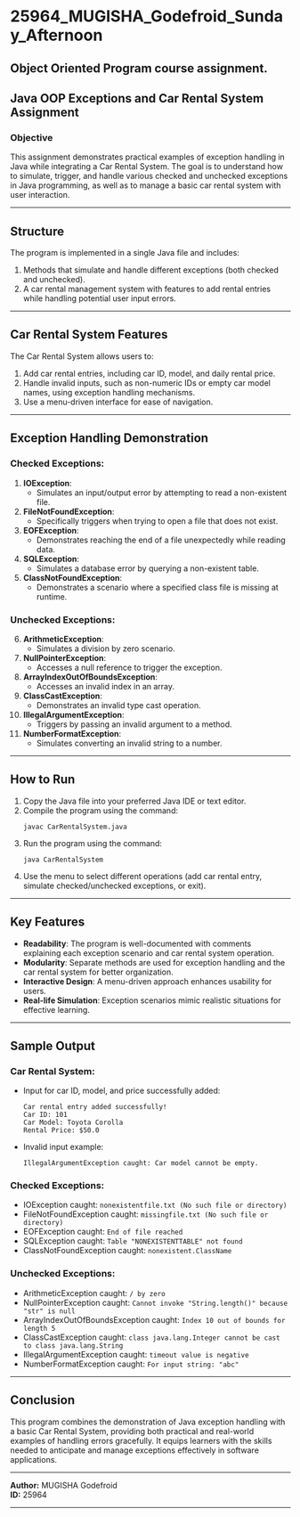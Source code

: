 # 25964_MUGISHA_Godefroid_Sunday_Afternoon
Object Oriented Program course assignment. 
---  

## Java OOP Exceptions and Car Rental System Assignment  

### Objective  
This assignment demonstrates practical examples of exception handling in Java while integrating a Car Rental System. The goal is to understand how to simulate, trigger, and handle various checked and unchecked exceptions in Java programming, as well as to manage a basic car rental system with user interaction.

---

## Structure  
The program is implemented in a single Java file and includes:  
1. Methods that simulate and handle different exceptions (both checked and unchecked).  
2. A car rental management system with features to add rental entries while handling potential user input errors.

---

## Car Rental System Features  
The Car Rental System allows users to:  
1. Add car rental entries, including car ID, model, and daily rental price.  
2. Handle invalid inputs, such as non-numeric IDs or empty car model names, using exception handling mechanisms.  
3. Use a menu-driven interface for ease of navigation.  

---

## Exception Handling Demonstration  

### Checked Exceptions:  
1. **IOException**:  
   - Simulates an input/output error by attempting to read a non-existent file.  
2. **FileNotFoundException**:  
   - Specifically triggers when trying to open a file that does not exist.  
3. **EOFException**:  
   - Demonstrates reaching the end of a file unexpectedly while reading data.  
4. **SQLException**:  
   - Simulates a database error by querying a non-existent table.  
5. **ClassNotFoundException**:  
   - Demonstrates a scenario where a specified class file is missing at runtime.  

### Unchecked Exceptions:  
6. **ArithmeticException**:  
   - Simulates a division by zero scenario.  
7. **NullPointerException**:  
   - Accesses a null reference to trigger the exception.  
8. **ArrayIndexOutOfBoundsException**:  
   - Accesses an invalid index in an array.  
9. **ClassCastException**:  
   - Demonstrates an invalid type cast operation.  
10. **IllegalArgumentException**:  
    - Triggers by passing an invalid argument to a method.  
11. **NumberFormatException**:  
    - Simulates converting an invalid string to a number.  

---

## How to Run  
1. Copy the Java file into your preferred Java IDE or text editor.  
2. Compile the program using the command:  
   ```
   javac CarRentalSystem.java
   ```  
3. Run the program using the command:  
   ```
   java CarRentalSystem
   ```  
4. Use the menu to select different operations (add car rental entry, simulate checked/unchecked exceptions, or exit).  

---

## Key Features  
- **Readability**: The program is well-documented with comments explaining each exception scenario and car rental system operation.  
- **Modularity**: Separate methods are used for exception handling and the car rental system for better organization.  
- **Interactive Design**: A menu-driven approach enhances usability for users.  
- **Real-life Simulation**: Exception scenarios mimic realistic situations for effective learning.  

---

## Sample Output  

### Car Rental System:  
- Input for car ID, model, and price successfully added:  
   ```
   Car rental entry added successfully!
   Car ID: 101
   Car Model: Toyota Corolla
   Rental Price: $50.0
   ```  
- Invalid input example:  
   ```
   IllegalArgumentException caught: Car model cannot be empty.
   ```  

### Checked Exceptions:  
- IOException caught: `nonexistentfile.txt (No such file or directory)`  
- FileNotFoundException caught: `missingfile.txt (No such file or directory)`  
- EOFException caught: `End of file reached`  
- SQLException caught: `Table "NONEXISTENTTABLE" not found`  
- ClassNotFoundException caught: `nonexistent.ClassName`  

### Unchecked Exceptions:  
- ArithmeticException caught: `/ by zero`  
- NullPointerException caught: `Cannot invoke "String.length()" because "str" is null`  
- ArrayIndexOutOfBoundsException caught: `Index 10 out of bounds for length 5`  
- ClassCastException caught: `class java.lang.Integer cannot be cast to class java.lang.String`  
- IllegalArgumentException caught: `timeout value is negative`  
- NumberFormatException caught: `For input string: "abc"`  

---

## Conclusion  
This program combines the demonstration of Java exception handling with a basic Car Rental System, providing both practical and real-world examples of handling errors gracefully. It equips learners with the skills needed to anticipate and manage exceptions effectively in software applications.

---

**Author:** MUGISHA Godefroid  
**ID:** 25964  

--- 


